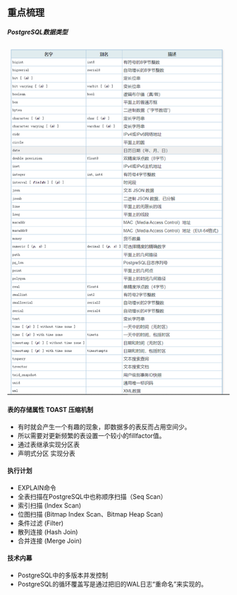 ## 重点梳理

##### PostgreSQL数据类型

![avatar](./PG12数据类型.png)

#### 表的存储属性 TOAST 压缩机制

* 有时就会产生一个有趣的现象，即数据多的表反而占用空间少。
* 所以需要对更新频繁的表设置一个较小的fillfactor值。
* 通过表继承实现分区表
* 声明式分区 实现分表 

#### 执行计划

* EXPLAIN命令
* 全表扫描在PostgreSQL中也称顺序扫描（Seq Scan）
* 索引扫描 (Index Scan)
* 位图扫描 (Bitmap Index Scan、Bitmap Heap Scan)
* 条件过滤 (Filter)
* 散列连接 (Hash Join)
* 合并连接 (Merge Join)

#### 技术内幕
* PostgreSQL中的多版本并发控制
* PostgreSQL的循环覆盖写是通过把旧的WAL日志“重命名”来实现的。